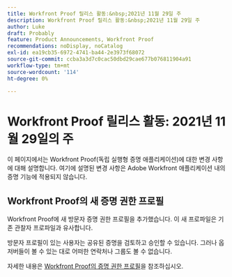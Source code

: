 ```yaml
---
title: Workfront Proof 릴리스 활동:&nbsp;2021년 11월 29일 주
description: Workfront Proof 릴리스 활동:&nbsp;2021년 11월 29일 주
author: Luke
draft: Probably
feature: Product Announcements, Workfront Proof
recommendations: noDisplay, noCatalog
exl-id: ea19cb35-6972-4741-ba44-2e3973f68072
source-git-commit: ccba3a3d7c0cac50dbd29cae677b076811904a91
workflow-type: tm+mt
source-wordcount: '114'
ht-degree: 0%

---
```


# Workfront Proof 릴리스 활동: 2021년 11월 29일의 주

이 페이지에서는 Workfront Proof(독립 실행형 증명 애플리케이션)에 대한 변경 사항에 대해 설명합니다. 여기에 설명된 변경 사항은 Adobe Workfront 애플리케이션 내의 증명 기능에 적용되지 않습니다.

## Workfront Proof의 새 증명 권한 프로필

Workfront Proof에 새 방문자 증명 권한 프로필을 추가했습니다. 이 새 프로파일은 기존 관찰자 프로파일과 유사합니다.

방문자 프로필이 있는 사용자는 공유된 증명을 검토하고 승인할 수 있습니다. 그러나 옵저버들이 볼 수 있는 대로 어떠한 연락처나 그룹도 볼 수 없습니다.

자세한 내용은 [Workfront Proof의 증명 권한 프로필](../../../workfront-proof/wp-acct-admin/account-settings/proof-perm-profiles-in-wp.md)을 참조하십시오.
